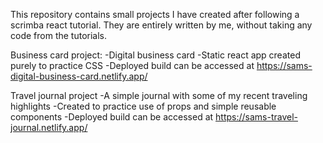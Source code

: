 This repository contains small projects I have created after following a scrimba react tutorial.  They are entirely written by me, without taking any code from the tutorials.

Business card project:
-Digital business card
-Static react app created purely to practice CSS
-Deployed build can be accessed at https://sams-digital-business-card.netlify.app/

Travel journal project
-A simple journal with some of my recent traveling highlights
-Created to practice use of props and simple reusable components
-Deployed build can be accessed at https://sams-travel-journal.netlify.app/
